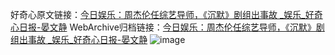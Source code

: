好奇心原文链接：[今日娱乐：周杰伦任综艺导师，《沉默》剧组出事故 _娱乐_好奇心日报-晏文静](https://www.qdaily.com/articles/5743.html)
WebArchive归档链接：[今日娱乐：周杰伦任综艺导师，《沉默》剧组出事故 _娱乐_好奇心日报-晏文静](http://web.archive.org/web/20190623165436/https://www.qdaily.com/articles/5743.html)
![image](http://ww3.sinaimg.cn/large/007d5XDply1g3w9374onnj30u0386b29)